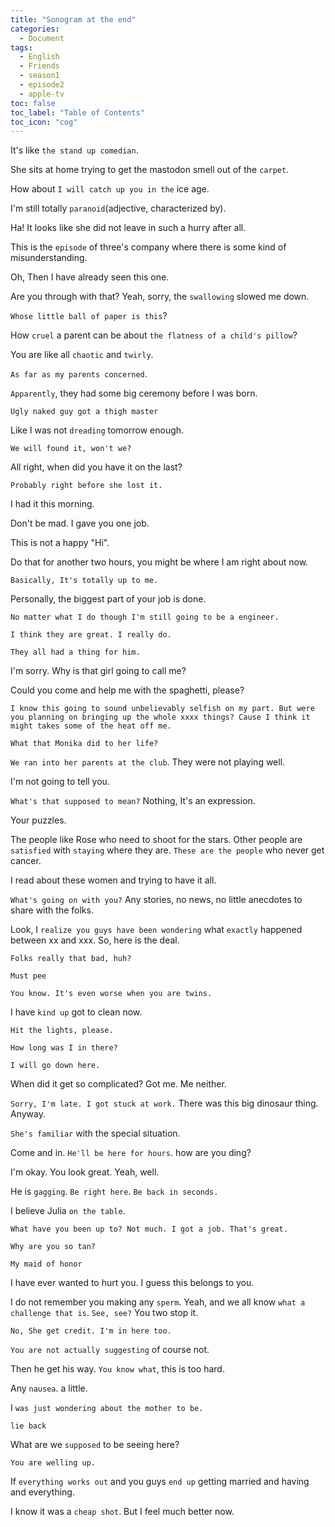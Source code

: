 ```yaml
---
title: "Sonogram at the end"
categories:
  - Document
tags:
  - English
  - Friends
  - season1
  - episode2
  - apple-tv
toc: false
toc_label: "Table of Contents"
toc_icon: "cog"
---
```


It's like `the stand up comedian`.

She sits at home trying to get the mastodon smell out of the `carpet`.

How about `I will catch up you in the` ice age.

I'm still totally `paranoid`(adjective, characterized by).

Ha! It looks like she did not leave in such a hurry after all.

This is the `episode` of three's company where there is some kind of misunderstanding.

Oh, Then I have already seen this one.

Are you through with that? Yeah, sorry, the `swallowing` slowed me down.

`Whose little ball of paper is this`?

How `cruel` a parent can be about `the flatness of a child's pillow`?

You are like all `chaotic` and `twirly`.

`As far as my parents concerned`.

`Apparently`, they had some big ceremony before I was born.

`Ugly naked guy got a thigh master`

Like I was not `dreading` tomorrow enough.

`We will found it, won't we?`

All right, when did you have it on the last?

`Probably right before she lost it.`

I had it this morning.

Don't be mad. I gave you one job.

This is not a happy "Hi".

Do that for another two hours, you might be where I am right about now.

`Basically, It's totally up to me.`

Personally, the biggest part of your job is done.

`No matter what I do though I'm still going to be a engineer.`

`I think they are great. I really do.`

`They all had a thing for him.`

I'm sorry. Why is that girl going to call me?

Could you come and help me with the spaghetti, please?

`I know this going to sound unbelievably selfish on my part. But were you planning on bringing up the whole xxxx things? Cause I think it might takes some of the heat off me.`

`What that Monika did to her life?`

`We ran into her parents at the club`. They were not playing well.

I'm not going to tell you.

`What's that supposed to mean?` Nothing, It's an expression.

Your puzzles.

The people like Rose who need to shoot for the stars. Other people are `satisfied` with `staying` where they are. `These are the people` who never get cancer.

I read about these women and trying to have it all.

`What's going on with you?` Any stories, no news, no little anecdotes to share with the folks.

Look, I `realize you guys have been wondering` what `exactly` happened between xx and xxx. So, here is the deal.

`Folks really that bad, huh?`

`Must pee`

`You know. It's even worse when you are twins.`

I have `kind up` got to clean now.

`Hit the lights, please.`

`How long was I in there?`

`I will go down here.`

When did it get so complicated?     Got me. Me neither.

`Sorry, I'm late. I got stuck at work.` There was this big dinosaur thing. Anyway.

`She's familiar` with the special situation.

Come and in. `He'll be here for hours`. how are you ding?

I'm okay. You look great. Yeah, well.

He is `gagging`. `Be right here`. `Be back in seconds.`

I believe Julia `on the table`.

`What have you been up to? Not much. I got a job. That's great.`

`Why are you so tan?`

`My maid of honor`

I have ever wanted to hurt you. I guess this belongs to you.

I do not remember you making any `sperm`. Yeah, and we all know `what a challenge that is`. `See, see?` You two stop it.

`No, She get credit. I'm in here too.`

`You are not actually suggesting` of course not.

Then he get his way. `You know what`, this is too hard.

Any `nausea`. a little.

I `was just wondering about the mother to be.`

`lie back`

What are we `supposed` to be seeing here?

`You are welling up.`

If `everything works out` and you guys `end up` getting married and having and everything.

I know it was a `cheap shot`. But I feel much better now.
